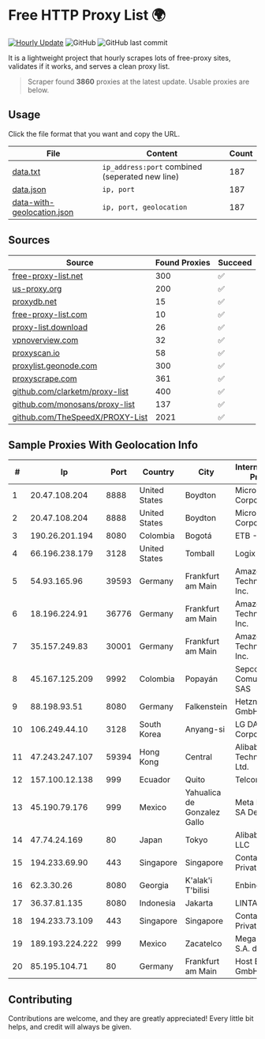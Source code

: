 
# Free HTTP Proxy List 🌍

[![Hourly Update](https://github.com/mertguvencli/http-proxy-list/actions/workflows/main.yml/badge.svg?branch=main)](https://github.com/mertguvencli/http-proxy-list/actions/workflows/main.yml)
![GitHub](https://img.shields.io/github/license/mertguvencli/http-proxy-list)
![GitHub last commit](https://img.shields.io/github/last-commit/mertguvencli/http-proxy-list)

It is a lightweight project that hourly scrapes lots of free-proxy sites, validates if it works, and serves a clean proxy list.


> Scraper found **3860** proxies at the latest update. Usable proxies are below.

## Usage

Click the file format that you want and copy the URL.


|File|Content|Count|
|----|-------|-----|
|[data.txt](https://raw.githubusercontent.com/mertguvencli/http-proxy-list/main/proxy-list/data.txt)|`ip_address:port` combined (seperated new line)|187|
|[data.json](https://raw.githubusercontent.com/mertguvencli/http-proxy-list/main/proxy-list/data.json)|`ip, port`|187|
|[data-with-geolocation.json](https://raw.githubusercontent.com/mertguvencli/http-proxy-list/main/proxy-list/data-with-geolocation.json)|`ip, port, geolocation`|187|

## Sources

|Source|Found Proxies|Succeed|
|------|-------------|-------|
|[free-proxy-list.net](https://free-proxy-list.net)|300|✅|
|[us-proxy.org](https://www.us-proxy.org)|200|✅|
|[proxydb.net](http://proxydb.net)|15|✅|
|[free-proxy-list.com](https://free-proxy-list.com/?page=&port=&type%5B%5D=http&type%5B%5D=https&up_time=0&search=Search)|10|✅|
|[proxy-list.download](https://www.proxy-list.download/HTTP)|26|✅|
|[vpnoverview.com](https://vpnoverview.com/privacy/anonymous-browsing/free-proxy-servers)|32|✅|
|[proxyscan.io](https://www.proxyscan.io)|58|✅|
|[proxylist.geonode.com](https://proxylist.geonode.com/api/proxy-list?limit=300&page=1&sort_by=lastChecked&sort_type=desc&protocols=http,https)|300|✅|
|[proxyscrape.com](https://api.proxyscrape.com/v2/?request=displayproxies&protocol=http&timeout=10000&country=all&ssl=all&anonymity=all)|361|✅|
|[github.com/clarketm/proxy-list](https://raw.githubusercontent.com/clarketm/proxy-list/master/proxy-list-raw.txt)|400|✅|
|[github.com/monosans/proxy-list](https://raw.githubusercontent.com/monosans/proxy-list/main/proxies/http.txt)|137|✅|
|[github.com/TheSpeedX/PROXY-List](https://raw.githubusercontent.com/TheSpeedX/PROXY-List/master/http.txt)|2021|✅|


## Sample Proxies With Geolocation Info

|#|Ip|Port|Country|City|Internet Service Provider|
|-|--|----|-------|----|-------------------------|
|1|20.47.108.204|8888|United States|Boydton|Microsoft Corporation|
|2|20.47.108.204|8888|United States|Boydton|Microsoft Corporation|
|3|190.26.201.194|8080|Colombia|Bogotá|ETB - Colombia|
|4|66.196.238.179|3128|United States|Tomball|Logix|
|5|54.93.165.96|39593|Germany|Frankfurt am Main|Amazon Technologies Inc.|
|6|18.196.224.91|36776|Germany|Frankfurt am Main|Amazon Technologies Inc.|
|7|35.157.249.83|30001|Germany|Frankfurt am Main|Amazon Technologies Inc.|
|8|45.167.125.209|9992|Colombia|Popayán|Sepcom Comunicaciones SAS|
|9|88.198.93.51|8080|Germany|Falkenstein|Hetzner Online GmbH|
|10|106.249.44.10|3128|South Korea|Anyang-si|LG DACOM Corporation|
|11|47.243.247.107|59394|Hong Kong|Central|Alibaba (US) Technology Co., Ltd.|
|12|157.100.12.138|999|Ecuador|Quito|Telconet S.A|
|13|45.190.79.176|999|Mexico|Yahualica de Gonzalez Gallo|Meta Networks SA De CV|
|14|47.74.24.169|80|Japan|Tokyo|Alibaba.com LLC|
|15|194.233.69.90|443|Singapore|Singapore|Contabo Asia Private Limited|
|16|62.3.30.26|8080|Georgia|K'alak'i T'bilisi|Enbinet Ltd.|
|17|36.37.81.135|8080|Indonesia|Jakarta|LINTASARTA|
|18|194.233.73.109|443|Singapore|Singapore|Contabo Asia Private Limited|
|19|189.193.224.222|999|Mexico|Zacatelco|Mega Cable, S.A. de C.V.|
|20|85.195.104.71|80|Germany|Frankfurt am Main|Host Europe GmbH|



## Contributing

Contributions are welcome, and they are greatly appreciated! Every
little bit helps, and credit will always be given.

